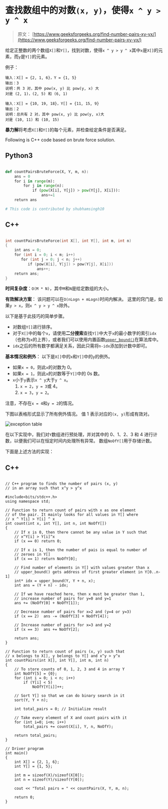 # 查找数组中的对数`(x, y)`，使得`x ^ y > y ^ x`

> 原文： [https://www.geeksforgeeks.org/find-number-pairs-xy-yx/](https://www.geeksforgeeks.org/find-number-pairs-xy-yx/)

给定正整数的两个数组`X[]`和`Y[]`，找到对数，使得`x ^ y > y ^ x`其中`x`是`X[]`的元素，而`y`是`Y[]`的元素。

例子：

```
输入：X[] = {2, 1, 6}，Y = {1, 5}
输出：3
说明：共 3 对，其中 pow(x, y) 比 pow(y, x) 大
对是 (2, 1)，(2, 5) 和 (6, 1)

输入：X[] = {10, 19, 18}，Y[] = {11, 15, 9}
输出：2
说明：总共有 2 对，其中 pow(x, y) 比 pow(y, x)大
对是 (10, 11) 和 (10, 15)
```


**暴力解**将考虑`X[]`和`Y[]`的每个元素，并检查给定条件是否满足。

Following is C++ code based on brute force solution.

## Python3

```py

def countPairsBruteForce(X, Y, m, n): 
    ans = 0 
    for i in range(m): 
        for j in range(n): 
            if (pow(X[i], Y[j]) > pow(Y[j], X[i])): 
                ans+=1 
    return ans  

# This code is contributed by shubhamsingh10 

```

## C++ 

```cpp

int countPairsBruteForce(int X[], int Y[], int m, int n) 
{ 
    int ans = 0; 
    for (int i = 0; i < m; i++) 
       for (int j = 0; j < n; j++) 
          if (pow(X[i], Y[j]) > pow(Y[j], X[i])) 
              ans++; 
    return ans; 
} 

```

**时间复杂度**：`O(M * N)`，其中`M`和`N`是给定数组的大小。

**有效解决方案**：
该问题可以在`O(nLogn + mLogn)`时间内解决。 这里的窍门是，如果`y > x`，则`x ^ y > y ^ x`除外。

以下是基于此技巧的简单步骤。

*   对数组`Y[]`进行排序。
*   对于`X[]`中的每个`x`，请使用**二分搜索**查找`Y[]`中大于`x`的最小数字的索引`idx`（也称为`x`的上界），或者我们可以使用内置函数[`upper_bound()`](http://www.geeksforgeeks.org/stdupper_bound-in-cpp/)在算法库中。
*   `idx`之后的所有数字都满足关系，因此只需将`n-idx`添加到计数中即可。

**基本情况和例外**：
以下是`X[]`中的`x`和`Y[]`中的`y`的例外。

*   如果`x = 0`，则此`x`的对数为 0。
*   如果`x = 1`，则此`x`的对数等于`Y[]`中的 0s 数。
*   `x`小于`y`表示`x ^ y`大于`y ^ x`。
    1.  `x = 2`，`y = 3`或 4。
    2.  `x = 3`，`y = 2`。

注意，不存在`x = 4`和`y = 2`的情况。

下图以表格形式显示了所有例外情况。 值 1 表示对应的`(x, y)`形成有效对。

![exception table](img/5ac66bfd818f698f51cbccdcde7fd6cb.png)

在以下实现中，我们对`Y`数组进行预处理，并对其中的 0、1、2、3 和 4 进行计数，以便我们可以在恒定时间内处理所有异常。 数组`NoOfY[]`用于存储计数。

下面是上述方法的实现：

## C++

```

// C++ program to finds the number of pairs (x, y) 
// in an array such that x^y > y^x 

#include<bits/stdc++.h> 
using namespace std; 

// Function to return count of pairs with x as one element 
// of the pair. It mainly looks for all values in Y[] where 
// x ^ Y[i] > Y[i] ^ x 
int count(int x, int Y[], int n, int NoOfY[]) 
{ 
    // If x is 0, then there cannot be any value in Y such that 
    // x^Y[i] > Y[i]^x 
    if (x == 0) return 0; 

    // If x is 1, then the number of pais is equal to number of 
    // zeroes in Y[] 
    if (x == 1) return NoOfY[0]; 

    // Find number of elements in Y[] with values greater than x 
    // upper_bound() gets address of first greater element in Y[0..n-1] 
    int* idx = upper_bound(Y, Y + n, x); 
    int ans = (Y + n) - idx; 

    // If we have reached here, then x must be greater than 1, 
    // increase number of pairs for y=0 and y=1 
    ans += (NoOfY[0] + NoOfY[1]); 

    // Decrease number of pairs for x=2 and (y=4 or y=3) 
    if (x == 2)  ans -= (NoOfY[3] + NoOfY[4]); 

    // Increase number of pairs for x=3 and y=2 
    if (x == 3)  ans += NoOfY[2]; 

    return ans; 
} 

// Function to return count of pairs (x, y) such that 
// x belongs to X[], y belongs to Y[] and x^y > y^x 
int countPairs(int X[], int Y[], int m, int n) 
{ 
    // To store counts of 0, 1, 2, 3 and 4 in array Y 
    int NoOfY[5] = {0}; 
    for (int i = 0; i < n; i++) 
        if (Y[i] < 5) 
            NoOfY[Y[i]]++; 

    // Sort Y[] so that we can do binary search in it 
    sort(Y, Y + n); 

    int total_pairs = 0; // Initialize result 

    // Take every element of X and count pairs with it 
    for (int i=0; i<m; i++) 
        total_pairs += count(X[i], Y, n, NoOfY); 

    return total_pairs; 
} 

// Driver program  
int main() 
{ 
    int X[] = {2, 1, 6}; 
    int Y[] = {1, 5}; 

    int m = sizeof(X)/sizeof(X[0]); 
    int n = sizeof(Y)/sizeof(Y[0]); 

    cout << "Total pairs = " << countPairs(X, Y, m, n); 

    return 0; 
}

```